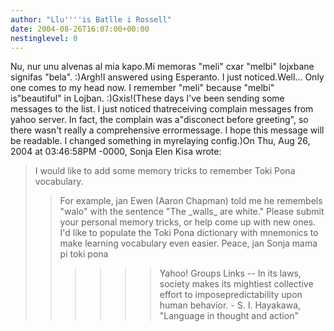 ```yaml
---
author: "Llu''''is Batlle i Rossell"
date: 2004-08-26T16:07:00+00:00
nestinglevel: 0
---
```

Nu, nur unu alvenas al mia kapo.Mi memoras "meli" cxar "melbi" lojxbane signifas "bela". :)Argh!I answered using Esperanto. I just noticed.Well... Only one comes to my head now. I remember "meli" because "melbi" is"beautiful" in Lojban. :)Gxis!(These days I've been sending some messages to the list. I just noticed thatreceiving complain messages from yahoo server. In fact, the complain was a"disconect before greeting", so there wasn't really a comprehensive errormessage. I hope this message will be readable. I changed something in myrelaying config.)On Thu, Aug 26, 2004 at 03:46:58PM -0000, Sonja Elen Kisa wrote:

> I would like to add some memory tricks to remember Toki Pona vocabulary.
>> For example, jan Ewen (Aaron Chapman) told me he remembels "walo" with
> the sentence "The \_walls\_ are white."
>> Please submit your personal memory tricks, or help come up with new
> ones. I'd like to populate the Toki Pona dictionary with mnemonics to
> make learning vocabulary even easier.
>> Peace,
>> jan Sonja
> mama pi toki pona
>>>>>> Yahoo! Groups Links
>>>>>--
In its laws, society makes its mightiest collective effort to imposepredictability upon human behavior. - S. I. Hayakawa, "Language in thought and action"